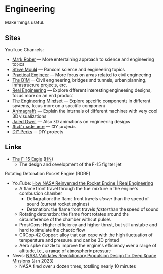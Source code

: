 # Engineering

Make things useful.

## Sites

YouTube Channels:

- [Mark Rober](https://www.youtube.com/@MarkRober/videos) — More entertaining
  approach to science and engineering topics
- [Steve Mould](https://www.youtube.com/@SteveMould/videos) — Random science and
  engineering topics
- [Practical Engineer](https://www.youtube.com/@PracticalEngineeringChannel/videos)
  — More focus on areas related to civil engineering
- [The B1M](https://www.youtube.com/@TheB1M/videos) — Civil engineering, bridges
  and tunnels, urban planning, infrastructure projects, etc.
- [Real Engineering](https://www.youtube.com/@RealEngineering/videos) — Explore
  different interesting engineering designs, focus more on an end product
- [The Engineering Mindset](https://www.youtube.com/@EngineeringMindset/videos)
  — Explore specific components in different systems, focus more on a specific
  component
- [Animagraffs](https://www.youtube.com/@animagraffs/videos) — Explain the
  internals of different machines with very cool 3D visualizations
- [Jared Owen](https://www.youtube.com/@JaredOwen/videos) — Also 3D animations
  on engineering designs
- [Stuff made here](https://www.youtube.com/@StuffMadeHere/videos) — DIY
  projects
- [DIY Perks](https://www.youtube.com/@DIYPerks/videos) — DIY projects

## Links

- [The F-15 Eagle](https://media.defense.gov/2012/May/16/2001330012/-1/-1/0/AFD-120516-036.pdf)
  ([HN](https://news.ycombinator.com/item?id=35313030))
  - The design and development of the F-15 fighter jet

Rotating Detonation Rocket Engine (RDRE)

- YouTube:
  [How NASA Reinvented the Rocket Engine | Real Engineering](https://youtu.be/RVxgyz_avQM)
  - A flame front travel through the fuel mixture in the engine's combustion
    chamber
    - Deflagration: the flame front travels _slower_ than the speed of sound
      (current rocket engines)
    - Detonation: the flame front travels _faster_ than the speed of sound
  - Rotating detonation: the flame front rotates around the circumference of the
    chamber without pulses
  - Pros/Cons: Higher efficiency and higher thrust, but still unstable and hard
    to simulate the chaotic flow
  - CRCop-42 Copper: alloy that can cope with the high fluctuation of
    temperature and pressure, and can be 3D printed
  - Aero spike nozzle to improve the engine's efficiency over a range of
    altitude, i.e., a range of atmospheric pressure
- News:
  [NASA Validates Revolutionary Propulsion Design for Deep Space Missions](https://www.nasa.gov/centers/marshall/feature/nasa-validates-revolutionary-propulsion-design-for-deep-space-missions)
  (Jan 2023)
  - NASA fired over a dozen times, totalling nearly 10 minutes
